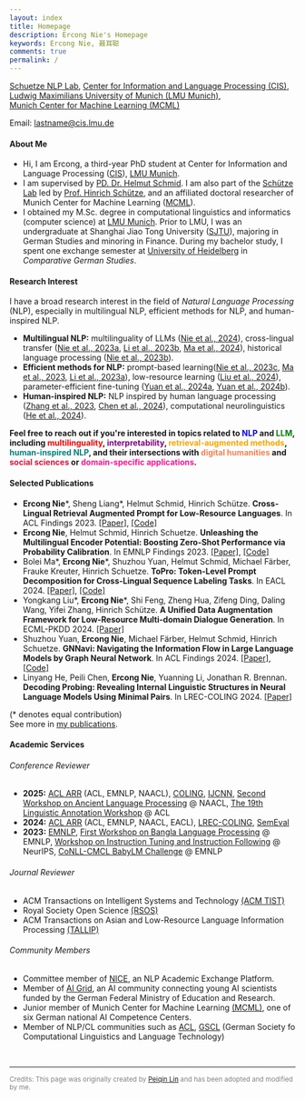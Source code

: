 ```yaml
---
layout: index
title: Homepage
description: Ercong Nie's Homepage
keywords: Ercong Nie, 聂耳聪
comments: true
permalink: /
---
```


[Schuetze NLP Lab](https://schuetze.cis.lmu.de/), [Center for Information and Language Processing (CIS)](https://www.cis.lmu.de/),  
[Ludwig Maximilians University of Munich (LMU Munich)](https://www.lmu.de/en/),  
[Munich Center for Machine Learning (MCML)](https://mcml.ai/)<br>

Email: lastname@cis.lmu.de

#### About Me

* Hi, I am Ercong, a third-year PhD student at Center for Information and Language Processing ([CIS](https://www.cis.lmu.de/)), [LMU Munich](https://www.lmu.de/en/index.html).
* I am supervised by [PD. Dr. Helmut Schmid](https://www.cis.uni-muenchen.de/~schmid/). I am also part of the [Schütze Lab](https://schuetze.cis.lmu.de/) led by [Prof. Hinrich Schütze](https://schuetze.cis.lmu.de/about/), and an affiliated doctoral researcher of Munich Center for Machine Learning ([MCML](https://mcml.ai/)).
* I obtained my M.Sc. degree in computational linguistics and informatics (computer science) at 
[LMU Munich](https://www.lmu.de/en/index.html). Prior to LMU, I was an undergraduate at Shanghai Jiao Tong University ([SJTU](https://sfl.sjtu.edu.cn/En)),
majoring in German Studies and minoring in Finance. 
During my bachelor study, I spent one exchange semester at [University of Heidelberg](https://www.uni-heidelberg.de/en) in *Comparative German Studies*.


#### Research Interest
I have a broad research interest in the field of *Natural Language Processing* (NLP), especially in multilingual NLP, efficient methods for NLP, and human-inspired NLP. <br>
* **Multilingual NLP:** multilinguality of LLMs ([Nie et al., 2024](https://arxiv.org/pdf/2402.18397.pdf)), cross-lingual transfer ([Nie et al., 2023a](https://doi.org/10.18653/v1/2023.findings-acl.528), [Li et al., 2023b](https://openreview.net/pdf?id=KLPLCXo4aD), [Ma et al., 2024](https://aclanthology.org/2024.eacl-long.164v2.pdf)), historical language processing ([Nie et al., 2023b](https://aclanthology.org/2023.alp-1.8/)).
* **Efficient methods for NLP:**  prompt-based learning([Nie et al., 2023c](https://aclanthology.org/2023.findings-emnlp.1056/), [Ma et al., 2023](https://aclanthology.org/2023.konvens-main.1), [Li et al., 2023a](https://aclanthology.org/2023.banglalp-1.15.pdf)), low-resource learning ([Liu et al., 2024](https://www.google.com)), parameter-efficient fine-tuning ([Yuan et al., 2024a](https://arxiv.org/pdf/2402.11709.pdf), [Yuan et al., 2024b](https://arxiv.org/pdf/2402.11700.pdf)).
* **Human-inspired NLP:** NLP inspired by human language processing ([Zhang et al., 2023](https://aclanthology.org/2023.conll-babylm.13/), [Chen et al., 2024](https://aclanthology.org/2024.semeval2024-1.243)), computational neurolinguistics ([He et al., 2024](https://aclanthology.org/2024.lrec-main.402.pdf)).

<p>
        <strong>Feel free to reach out if you're interested in topics related to
        <span style="color: blue;">NLP</span> and 
        <span style="color: green;">LLM</span>, including 
        <span style="color: red;">multilinguality</span>, 
        <span style="color: purple;">interpretability</span>, 
        <span style="color: orange;">retrieval-augmented methods</span>, 
        <span style="color: teal;">human-inspired NLP</span>, 
        and their intersections with 
        <span style="color: coral;">digital humanities</span> and 
        <span style="color: crimson;">social sciences</span> or 
        <span style="color: deeppink;">domain-specific applications</span>.</strong> 
    </p>

#### Selected Publications

- **Ercong Nie**\*, Sheng Liang\*, Helmut Schmid, Hinrich Schütze. **Cross-Lingual Retrieval Augmented Prompt for Low-Resource Languages**. In ACL Findings 2023. [[Paper]](https://aclanthology.org/2023.findings-acl.528.pdf), [[Code]](https://github.com/ercong21/parc)
- **Ercong Nie**, Helmut Schmid, Hinrich Schuetze. **Unleashing the Multilingual Encoder Potential: Boosting Zero-Shot Performance via Probability Calibration**. In EMNLP Findings 2023. [[Paper]](https://aclanthology.org/2023.findings-emnlp.1056.pdf), [[Code]](https://github.com/ercong21/calibration)
- Bolei Ma\*, **Ercong Nie**\*, Shuzhou Yuan, Helmut Schmid, Michael Färber, Frauke Kreuter, Hinrich Schuetze. **ToPro: Token-Level Prompt Decomposition for Cross-Lingual Sequence Labeling Tasks**. In EACL 2024. [[Paper]](https://aclanthology.org/2024.eacl-long.164.pdf), [[Code]](https://github.com/boleima/ToPro)
- Yongkang Liu\*, **Ercong Nie**\*, Shi Feng, Zheng Hua, Zifeng Ding, Daling Wang, Yifei Zhang, Hinrich Schütze. **A Unified Data Augmentation Framework for Low-Resource Multi-domain Dialogue Generation**. In ECML-PKDD 2024. [[Paper]](https://link.springer.com/chapter/10.1007/978-3-031-70344-7_10) 
- Shuzhou Yuan, **Ercong Nie**, Michael Färber, Helmut Schmid, Hinrich Schuetze. **GNNavi: Navigating the Information Flow in Large Language Models by Graph Neural Network**. In ACL Findings 2024. [[Paper]](https://aclanthology.org/2024.findings-acl.237.pdf), [[Code]](https://github.com/ShuzhouYuan/GNNavi)
- Linyang He, Peili Chen, **Ercong Nie**, Yuanning Li, Jonathan R. Brennan. **Decoding Probing: Revealing Internal Linguistic Structures in Neural Language Models Using Minimal Pairs**. In LREC-COLING 2024. [[Paper]](https://aclanthology.org/2024.lrec-main.402.pdf)

(\* denotes equal contribution)  
See more in [my publications](publications/).

#### Academic Services

###### Conference Reviewer
* **2025:** [ACL ARR](https://aclrollingreview.org/people) (ACL, EMNLP, NAACL), [COLING](https://coling2025.org/), [IJCNN](https://2025.ijcnn.org/), [Second Workshop on Ancient Language Processing](https://www.ancientnlp.com/alp2025/organization/) @ NAACL, [The 19th Linguistic Annotation Workshop](https://sigann.github.io/LAW-XIX-2025/) @ ACL
* **2024:** [ACL ARR](https://aclrollingreview.org/people) (ACL, EMNLP, NAACL, EACL), [LREC-COLING](https://lrec-coling-2024.org/), [SemEval](https://semeval.github.io/SemEval2024/)
* **2023:** [EMNLP](https://2023.emnlp.org/), [First Workshop on Bangla Language Processing](https://blp-workshop.github.io/organizers) @ EMNLP, [Workshop on Instruction Tuning and Instruction Following](https://an-instructive-workshop.github.io/organization/) @ NeurIPS, [CoNLL-CMCL BabyLM Challenge](https://babylm.github.io/) @ EMNLP

###### Journal Reviewer
* ACM Transactions on Intelligent Systems and Technology [(ACM TIST)](https://dl.acm.org/journal/tist)
* Royal Society Open Science [(RSOS)](https://royalsocietypublishing.org/journal/rsos)
* ACM Transactions on Asian and Low-Resource Language Information Processing [(TALLIP)](https://dl.acm.org/journal/TALLIP)

###### Community Members
* Committee member of [NICE](https://nice-nlp.github.io/), an NLP Academic Exchange Platform.
* Member of [AI Grid](https://ai-grid.org/en/), an AI community connecting young AI scientists funded by the German Federal Ministry of Education and Research.
* Junior member of Munich Center for Machine Learning [(MCML)](https://mcml.ai/#about), one of six German national AI Competence Centers.
* Member of NLP/CL communities such as [ACL](https://www.aclweb.org/portal/), [GSCL](https://gscl.org/en/) (German Society fo Computational Linguistics and Language Technology)


<br>

---
<span style="font-size: smaller; color: grey;">
Credits: This page was originally created by <a href="https://lpq29743.github.io/" target="_blank">Peiqin Lin</a> and has been adopted and modified by me.
</span>